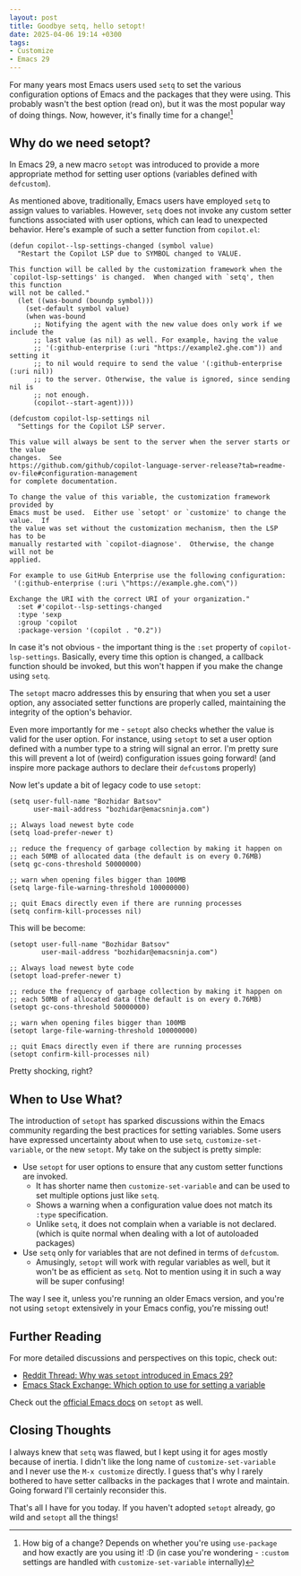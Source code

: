```yaml
---
layout: post
title: Goodbye setq, hello setopt!
date: 2025-04-06 19:14 +0300
tags:
- Customize
- Emacs 29
---
```


For many years most Emacs users used `setq` to set the various configuration options of
Emacs and the packages that they were using. This probably wasn't the best option (read on),
but it was the most popular way of doing things. Now, however, it's finally time for a change![^1]

## Why do we need setopt?

In Emacs 29, a new macro `setopt` was introduced to provide a more appropriate method for setting user options (variables defined with `defcustom`).

As mentioned above, traditionally, Emacs users have employed `setq` to assign values to variables. However, `setq` does not invoke any custom setter functions associated with user options, which can lead to unexpected behavior. Here's example of such a setter function from `copilot.el`:

```emacs-lisp
(defun copilot--lsp-settings-changed (symbol value)
  "Restart the Copilot LSP due to SYMBOL changed to VALUE.

This function will be called by the customization framework when the
`copilot-lsp-settings' is changed.  When changed with `setq', then this function
will not be called."
  (let ((was-bound (boundp symbol)))
    (set-default symbol value)
    (when was-bound
      ;; Notifying the agent with the new value does only work if we include the
      ;; last value (as nil) as well. For example, having the value
      ;; '(:github-enterprise (:uri "https://example2.ghe.com")) and setting it
      ;; to nil would require to send the value '(:github-enterprise (:uri nil))
      ;; to the server. Otherwise, the value is ignored, since sending nil is
      ;; not enough.
      (copilot--start-agent))))

(defcustom copilot-lsp-settings nil
  "Settings for the Copilot LSP server.

This value will always be sent to the server when the server starts or the value
changes.  See
https://github.com/github/copilot-language-server-release?tab=readme-ov-file#configuration-management
for complete documentation.

To change the value of this variable, the customization framework provided by
Emacs must be used.  Either use `setopt' or `customize' to change the value.  If
the value was set without the customization mechanism, then the LSP has to be
manually restarted with `copilot-diagnose'.  Otherwise, the change will not be
applied.

For example to use GitHub Enterprise use the following configuration:
 '(:github-enterprise (:uri \"https://example.ghe.com\"))

Exchange the URI with the correct URI of your organization."
  :set #'copilot--lsp-settings-changed
  :type 'sexp
  :group 'copilot
  :package-version '(copilot . "0.2"))
```

In case it's not obvious - the important thing is the `:set` property of `copilot-lsp-settings`.
Basically, every time this option is changed, a callback function should be invoked, but this won't
happen if you make the change using `setq`.

The `setopt` macro addresses this by ensuring that when you set a user option,
any associated setter functions are properly called, maintaining the integrity
of the option's behavior.

Even more importantly for me - `setopt` also checks whether the value is valid
for the user option. For instance, using `setopt` to set a user option defined
with a number type to a string will signal an error.
I'm pretty sure this will prevent a lot of (weird) configuration issues going forward! (and
inspire more package authors to declare their `defcustom`s properly)

Now let's update a bit of legacy code to use `setopt`:

```emacs-lisp
(setq user-full-name "Bozhidar Batsov"
      user-mail-address "bozhidar@emacsninja.com")

;; Always load newest byte code
(setq load-prefer-newer t)

;; reduce the frequency of garbage collection by making it happen on
;; each 50MB of allocated data (the default is on every 0.76MB)
(setq gc-cons-threshold 50000000)

;; warn when opening files bigger than 100MB
(setq large-file-warning-threshold 100000000)

;; quit Emacs directly even if there are running processes
(setq confirm-kill-processes nil)
```

This will be become:

```emacs-lisp
(setopt user-full-name "Bozhidar Batsov"
        user-mail-address "bozhidar@emacsninja.com")

;; Always load newest byte code
(setopt load-prefer-newer t)

;; reduce the frequency of garbage collection by making it happen on
;; each 50MB of allocated data (the default is on every 0.76MB)
(setopt gc-cons-threshold 50000000)

;; warn when opening files bigger than 100MB
(setopt large-file-warning-threshold 100000000)

;; quit Emacs directly even if there are running processes
(setopt confirm-kill-processes nil)
```

Pretty shocking, right?

## When to Use What?

The introduction of `setopt` has sparked discussions within the Emacs community
regarding the best practices for setting variables. Some users have expressed
uncertainty about when to use `setq`, `customize-set-variable`, or the new
`setopt`. My take on the subject is pretty simple:

- Use `setopt` for user options to ensure that any custom setter functions are invoked.
  - It has shorter name then `customize-set-variable` and can be used to set multiple options just like `setq`.
  - Shows a warning when a configuration value does not match its `:type` specification.
  - Unlike `setq`, it does not complain when a variable is not declared. (which is quite normal when dealing with a lot of autoloaded packages)
- Use `setq` only for variables that are not defined in terms of `defcustom`.
  - Amusingly, `setopt` will work with regular variables as well, but it won't be as efficient as `setq`. Not to mention using it in such a way will be super confusing!

The way I see it, unless you're running an older Emacs version, and you're not using
`setopt` extensively in your Emacs config, you're missing out!

## Further Reading

For more detailed discussions and perspectives on this topic, check out:

- [Reddit Thread: Why was `setopt` introduced in Emacs 29?](https://www.reddit.com/r/emacs/comments/178em7u/why_was_setopt_introduced_in_emacs_29/)
- [Emacs Stack Exchange: Which option to use for setting a variable](https://emacs.stackexchange.com/questions/78419/im-unsure-which-option-to-use-for-setting-a-variable-setq-customize-set-variable)

Check out the [official Emacs docs](https://www.gnu.org/software/emacs/manual/html_node/elisp/Setting-Variables.html) on `setopt` as well.

## Closing Thoughts

I always knew that `setq` was flawed, but I kept using it for ages mostly because of inertia.
I didn't like the long name of `customize-set-variable` and I never use the `M-x customize`
directly. I guess that's why I rarely bothered to have setter callbacks in the packages that
I wrote and maintain. Going forward I'll certainly reconsider this.

That's all I have for you today. If you haven't adopted `setopt` already, go wild and `setopt`
all the things!

[^1]: How big of a change? Depends on whether you're using `use-package` and how exactly are you using it! :D (in case you're wondering - `:custom` settings are handled with `customize-set-variable` internally)
